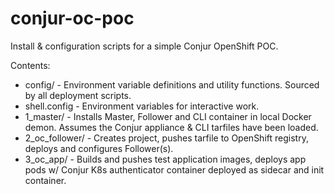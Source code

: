 # conjur-oc-poc

Install & configuration scripts for a simple Conjur OpenShift POC.

Contents:
 - config/ - Environment variable definitions and utility functions. Sourced by all deployment scripts.
 - shell.config - Environment variables for interactive work.
 - 1_master/ - Installs Master, Follower and CLI container in local Docker demon. Assumes the Conjur appliance & CLI tarfiles have been loaded.
 - 2_oc_follower/ - Creates project, pushes tarfile to OpenShift registry, deploys and configures Follower(s).
 - 3_oc_app/ - Builds and pushes test application images, deploys app pods w/ Conjur K8s authenticator container deployed as sidecar and init container.
